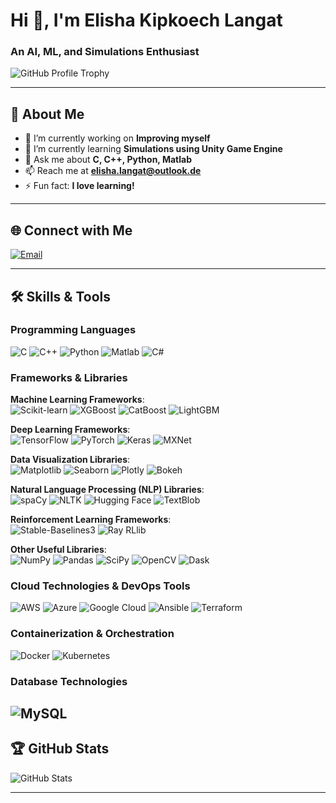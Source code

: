 # Hi 👋, I'm Elisha Kipkoech Langat

### An AI, ML, and Simulations Enthusiast

![GitHub Profile Trophy](https://github-profile-trophy.vercel.app/?username=langakipkoech)

---

## 🚀 About Me

- 🔭 I’m currently working on **Improving myself**  
- 🌱 I’m currently learning **Simulations using Unity Game Engine**  
- 💬 Ask me about **C, C++, Python, Matlab**  
- 📫 Reach me at **elisha.langat@outlook.de**  
- ⚡ Fun fact: **I love learning!**

---

## 🌐 Connect with Me

[![Email](https://img.shields.io/badge/Email-elisha.langat%40outlook.de-blue)](mailto:elisha.langat@outlook.de)

---

## 🛠️ Skills & Tools

### Programming Languages
![C](https://img.shields.io/badge/C-%2300599C.svg?style=flat&logo=c&logoColor=white)
![C++](https://img.shields.io/badge/C++-%2300599C.svg?style=flat&logo=c%2B%2B&logoColor=white)
![Python](https://img.shields.io/badge/Python-%233776AB.svg?style=flat&logo=python&logoColor=white)
![Matlab](https://img.shields.io/badge/Matlab-%23FF5E99.svg?style=flat&logo=mathworks&logoColor=white)
![C#](https://img.shields.io/badge/C%23-%23239120.svg?style=flat&logo=c-sharp&logoColor=white)

### Frameworks & Libraries

**Machine Learning Frameworks**:  
![Scikit-learn](https://img.shields.io/badge/Scikit--learn-%23F7931E.svg?style=flat&logo=scikit-learn&logoColor=white) 
![XGBoost](https://img.shields.io/badge/XGBoost-%23006EB8.svg?style=flat)
![CatBoost](https://img.shields.io/badge/CatBoost-%23E94E77.svg?style=flat) 
![LightGBM](https://img.shields.io/badge/LightGBM-%23D4AA00.svg?style=flat)

**Deep Learning Frameworks**:  
![TensorFlow](https://img.shields.io/badge/TensorFlow-%23FF6F00.svg?style=flat&logo=tensorflow&logoColor=white)
![PyTorch](https://img.shields.io/badge/PyTorch-%23EE4C2C.svg?style=flat&logo=pytorch&logoColor=white)
![Keras](https://img.shields.io/badge/Keras-%23D00000.svg?style=flat&logo=keras&logoColor=white)
![MXNet](https://img.shields.io/badge/MXNet-%230075C5.svg?style=flat&logo=mxnet&logoColor=white)

**Data Visualization Libraries**:  
![Matplotlib](https://img.shields.io/badge/Matplotlib-%23C6502B.svg?style=flat&logo=python&logoColor=white)
![Seaborn](https://img.shields.io/badge/Seaborn-%23CC2A51.svg?style=flat&logo=python&logoColor=white)
![Plotly](https://img.shields.io/badge/Plotly-%23107C10.svg?style=flat&logo=plotly&logoColor=white)
![Bokeh](https://img.shields.io/badge/Bokeh-%23E1AD01.svg?style=flat&logo=python&logoColor=white)

**Natural Language Processing (NLP) Libraries**:  
![spaCy](https://img.shields.io/badge/spaCy-%230060C4.svg?style=flat&logo=spacy&logoColor=white)
![NLTK](https://img.shields.io/badge/NLTK-%2300C853.svg?style=flat)
![Hugging Face](https://img.shields.io/badge/Hugging--Face-%23FFCC00.svg?style=flat&logo=huggingface&logoColor=white)
![TextBlob](https://img.shields.io/badge/TextBlob-%23C59C6C.svg?style=flat)

**Reinforcement Learning Frameworks**:  
![Stable-Baselines3](https://img.shields.io/badge/Stable--Baselines3-%2300833E.svg?style=flat)
![Ray RLlib](https://img.shields.io/badge/Ray%20RLlib-%23EE4422.svg?style=flat&logo=ray&logoColor=white)

**Other Useful Libraries**:  
![NumPy](https://img.shields.io/badge/NumPy-%23013243.svg?style=flat&logo=numpy&logoColor=white)
![Pandas](https://img.shields.io/badge/Pandas-%23150458.svg?style=flat&logo=pandas&logoColor=white)
![SciPy](https://img.shields.io/badge/SciPy-%230C55A5.svg?style=flat&logo=scipy&logoColor=white)
![OpenCV](https://img.shields.io/badge/OpenCV-%23F78F21.svg?style=flat&logo=opencv&logoColor=white)
![Dask](https://img.shields.io/badge/Dask-%2305A19C.svg?style=flat&logo=dask&logoColor=white)

### Cloud Technologies & DevOps Tools
![AWS](https://img.shields.io/badge/AWS-%23FF9900.svg?style=flat&logo=amazonaws&logoColor=white)
![Azure](https://img.shields.io/badge/Azure-%230072C6.svg?style=flat&logo=microsoftazure&logoColor=white)
![Google Cloud](https://img.shields.io/badge/Google%20Cloud-%234285F4.svg?style=flat&logo=googlecloud&logoColor=white)
![Ansible](https://img.shields.io/badge/Ansible-%23EE0000.svg?style=flat&logo=ansible&logoColor=white)
![Terraform](https://img.shields.io/badge/Terraform-%23623CE4.svg?style=flat&logo=terraform&logoColor=white)


### Containerization & Orchestration
![Docker](https://img.shields.io/badge/Docker-%232496ED.svg?style=flat&logo=docker&logoColor=white)
![Kubernetes](https://img.shields.io/badge/Kubernetes-%23326CE5.svg?style=flat&logo=kubernetes&logoColor=white)

### Database Technologies
![MySQL](https://img.shields.io/badge/MySQL-%234479A1.svg?style=flat&logo=mysql&logoColor=white)
---

## 🏆 GitHub Stats
![GitHub Stats](https://github-readme-stats.vercel.app/api?username=langakipkoech&show_icons=true&theme=radical)

---
